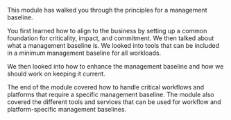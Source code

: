 This module has walked you through the principles for a management baseline.

You first learned how to align to the business by setting up a common foundation for criticality, impact, and commitment. We then talked about what a management baseline is. We looked into tools that can be included in a minimum management baseline for all workloads.

We then looked into how to enhance the management baseline and how we should work on keeping it current.

The end of the module covered how to handle critical workflows and platforms that require a specific management baseline. The module also covered the different tools and services that can be used for workflow and platform-specific management baselines.
